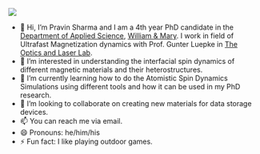 ![](https://komarev.com/ghpvc/?username=pravins02&style=flat-square)


- 👋 Hi, I’m Pravin Sharma and I am a 4th year PhD candidate in the [Department of Applied Science](https://wm.edu/as/appliedscience), [William & Mary](https://wm.edu). I work in field of Ultrafast Magnetization dynamics with Prof. Gunter Luepke in [The Optics and Laser Lab](https://sites.google.com/email.wm.edu/opticsandlaserlab/home).  
- 👀 I’m interested in understanding the interfacial spin dynamics of different magnetic materials and their heterostructures.
- 🌱 I’m currently learning how to do the Atomistic Spin Dynamics Simulations using different tools and how it can be used in my PhD research.
- 💞️ I’m looking to collaborate on creating new materials for data storage devices.
- 📫 You can reach me via email.
- 😄 Pronouns: he/him/his
- ⚡ Fun fact: I like playing outdoor games.

<!---
pravins02/pravins02 is a ✨ special ✨ repository because its `README.md` (this file) appears on your GitHub profile.
You can click the Preview link to take a look at your changes.
--->
